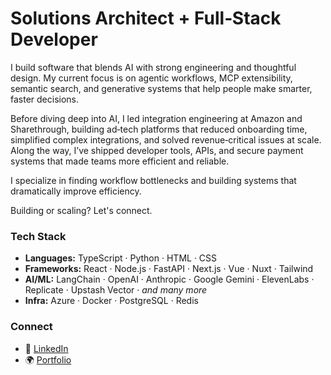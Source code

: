 # Solutions Architect + Full‑Stack Developer  

I build software that blends AI with strong engineering and thoughtful design. My current focus is on agentic workflows, MCP extensibility, semantic search, and generative systems that help people make smarter, faster decisions.

Before diving deep into AI, I led integration engineering at Amazon and Sharethrough, building ad‑tech platforms that reduced onboarding time, simplified complex integrations, and solved revenue‑critical issues at scale. Along the way, I’ve shipped developer tools, APIs, and secure payment systems that made teams more efficient and reliable.

I specialize in finding workflow bottlenecks and building systems that dramatically improve efficiency.

Building or scaling? Let's connect.

### Tech Stack

- **Languages:** TypeScript · Python · HTML · CSS
- **Frameworks:** React · Node.js · FastAPI · Next.js · Vue · Nuxt · Tailwind  
- **AI/ML:** LangChain · OpenAI · Anthropic · Google Gemini · ElevenLabs · Replicate · Upstash Vector · _and many more_
- **Infra:** Azure · Docker · PostgreSQL · Redis

### Connect

- 💼 [LinkedIn](https://linkedin.com/in/jcottam)  
- 🌍 [Portfolio](https://johnryancottam.com)
